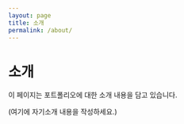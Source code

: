 ```yaml
---
layout: page
title: 소개
permalink: /about/
---
```


# 소개

이 페이지는 포트폴리오에 대한 소개 내용을 담고 있습니다.

(여기에 자기소개 내용을 작성하세요.) 